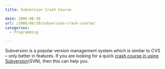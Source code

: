 ```yaml
---
title: Subversion Crash Course

date: 2006-06-30
url: /2006/06/30/subversion-crash-course/
categories:
  - Programming

---
```

Subversion is a popular version management system which is similar to CVS &#8211; only better in features. If you are looking for a quick [crash course in using Subversion][1](SVN), then this can help you.

 [1]: http://www.developer.com/java/other/article.php/3499816